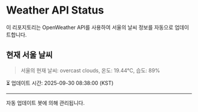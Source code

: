 
# Weather API Status

이 리포지토리는 OpenWeather API를 사용하여 서울의 날씨 정보를 자동으로 업데이트합니다.

## 현재 서울 날씨
> 서울의 현재 날씨: overcast clouds, 온도: 19.44°C, 습도: 89%

⏳ 업데이트 시간: 2025-09-30 08:38:00 (KST)

---
자동 업데이트 봇에 의해 관리됩니다.
